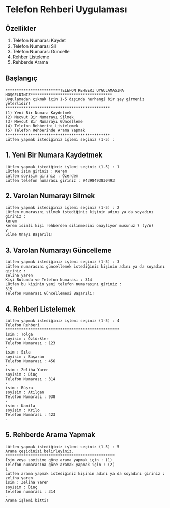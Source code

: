 # Telefon Rehberi Uygulaması
## Özellikler
1. Telefon Numarası Kaydet
2. Telefon Numarası Sil
3. Telefon Numarası Güncelle
4. Rehber Listeleme
5. Rehberde Arama

## Başlangıç 

```
************************TELEFON REHBERI UYGULAMASINA HOŞGELDINIZ************************************
Uygulamadan çıkmak için 1-5 dışında herhangi bir şey girmeniz yeterlidir!
**********************************************
(1) Yeni Bir Numara Kaydetmek
(2) Mecvut Bir Numarayı Silmek
(3) Mevcut Bir Numarayı GÜncelleme
(4) Telefon Rehberini Listelemek
(5) Telefon Rehberinde Arama Yapmak
**********************************************
Lütfen yapmak istediğiniz işlemi seçiniz (1-5) : 
```

## 1. Yeni Bir Numara Kaydetmek

```
Lütfen yapmak istediğiniz işlemi seçiniz (1-5) : 1
Lütfen isim giriniz : Kerem
Lütfen soyisim giriniz : Özerdem
Lütfen telefon numarası giriniz : 94398493830493
```

## 2. Varolan Numarayı Silmek
```
Lütfen yapmak istediğiniz işlemi seçiniz (1-5) : 2
Lütfen numarasını silmek istediğiniz kişinin adını ya da soyadını giriniz : 
kerem
kerem isimli kişi rehberden silinmesini onaylıyor musunuz ? (y/n)
y
Silme Onayı Başarılı!
```

## 3. Varolan Numarayı Güncelleme
```
Lütfen yapmak istediğiniz işlemi seçiniz (1-5) : 3
Lütfen numarasını güncellemek istediğiniz kişinin adını ya da soyadını giriniz : 
zeliha yaren
Kişi Bulundu ve Telefon Numarası : 314
Lütfen bu kişinin yeni telefon numarasını giriniz : 
315
Telefon Numarası Güncellemesi Başarılı!
```

## 4. Rehberi Listelemek 
```
Lütfen yapmak istediğiniz işlemi seçiniz (1-5) : 4
Telefon Rehberi
**************************************************
isim : Tolga
soyisim : Öztürkler
Telefon Numarası : 123
-
isim : Sıla
soyisim : Başaran
Telefon Numarası : 456
-
isim : Zeliha Yaren
soyisim : Dinç
Telefon Numarası : 314
-
isim : Büşra
soyisim : Atılgan
Telefon Numarası : 938
-
isim : Kamila
soyisim : Krilo
Telefon Numarası : 423
-
```

## 5. Rehberde Arama Yapmak
```
Lütfen yapmak istediğiniz işlemi seçiniz (1-5) : 5
Arama çeşidinizi belirleyiniz.
************************************************
İsim veya soyisime göre arama yapmak için : (1)
Telefon numarasına göre aramak yapmak için : (2)
1
Lütfen arama yapmak istediğiniz kişinin adını ya da soyadını giriniz : 
zeliha yaren
isim : Zeliha Yaren
soyisim : Dinç
telefon numarası : 314
-
Arama işlemi bitti!
```

